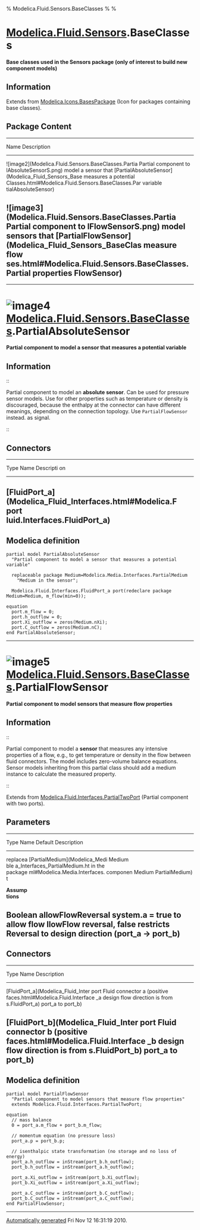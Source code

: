 % Modelica.Fluid.Sensors.BaseClasses
% 
% 

[Modelica.Fluid.Sensors](Modelica_Fluid_Sensors.html#Modelica.Fluid.Sensors).BaseClasses
========================================================================================

**Base classes used in the Sensors package (only of interest to build
new component models)**

Information
-----------

Extends from
[Modelica.Icons.BasesPackage](Modelica_Icons_BasesPackage.html#Modelica.Icons.BasesPackage)
(Icon for packages containing base classes).

Package Content
---------------

  ------------------------------------------------------------------------
  Name                                                Description
  --------------------------------------------------- --------------------
  ![image2](Modelica.Fluid.Sensors.BaseClasses.Partia Partial component to
  lAbsoluteSensorS.png)                               model a sensor that
  [PartialAbsoluteSensor](Modelica_Fluid_Sensors_Base measures a potential
  Classes.html#Modelica.Fluid.Sensors.BaseClasses.Par variable
  tialAbsoluteSensor)                                 

  ![image3](Modelica.Fluid.Sensors.BaseClasses.Partia Partial component to
  lFlowSensorS.png)                                   model sensors that
  [PartialFlowSensor](Modelica_Fluid_Sensors_BaseClas measure flow
  ses.html#Modelica.Fluid.Sensors.BaseClasses.Partial properties
  FlowSensor)                                         
  ------------------------------------------------------------------------

* * * * *

![image4](Modelica.Fluid.Sensors.BaseClasses.PartialAbsoluteSensorI.png) [Modelica.Fluid.Sensors.BaseClasses](Modelica_Fluid_Sensors_BaseClasses.html#Modelica.Fluid.Sensors.BaseClasses).PartialAbsoluteSensor
===============================================================================================================================================================================================================

**Partial component to model a sensor that measures a potential
variable**

Information
-----------

::

Partial component to model an **absolute sensor**. Can be used for
pressure sensor models. Use for other properties such as temperature or
density is discouraged, because the enthalpy at the connector can have
different meanings, depending on the connection topology. Use
`PartialFlowSensor` instead. as signal.

::

Connectors
----------

  ------------------------------------------------------------------------
  Type                                                     Name  Descripti
                                                                 on
  -------------------------------------------------------- ----- ---------
  [FluidPort\_a](Modelica_Fluid_Interfaces.html#Modelica.F port  
  luid.Interfaces.FluidPort_a)                                   
  ------------------------------------------------------------------------

Modelica definition
-------------------

    partial model PartialAbsoluteSensor 
      "Partial component to model a sensor that measures a potential variable"

      replaceable package Medium=Modelica.Media.Interfaces.PartialMedium 
        "Medium in the sensor";

      Modelica.Fluid.Interfaces.FluidPort_a port(redeclare package Medium=Medium, m_flow(min=0));

    equation 
      port.m_flow = 0;
      port.h_outflow = 0;
      port.Xi_outflow = zeros(Medium.nXi);
      port.C_outflow = zeros(Medium.nC);
    end PartialAbsoluteSensor;

* * * * *

![image5](Modelica.Fluid.Sensors.BaseClasses.PartialFlowSensorI.png) [Modelica.Fluid.Sensors.BaseClasses](Modelica_Fluid_Sensors_BaseClasses.html#Modelica.Fluid.Sensors.BaseClasses).PartialFlowSensor
=======================================================================================================================================================================================================

**Partial component to model sensors that measure flow properties**

Information
-----------

::

Partial component to model a **sensor** that measures any intensive
properties of a flow, e.g., to get temperature or density in the flow
between fluid connectors. The model includes zero-volume balance
equations. Sensor models inheriting from this partial class should add a
medium instance to calculate the measured property.

::

Extends from
[Modelica.Fluid.Interfaces.PartialTwoPort](Modelica_Fluid_Interfaces.html#Modelica.Fluid.Interfaces.PartialTwoPort)
(Partial component with two ports).

Parameters
----------

  -------------------------------------------------------------------------
  Type     Name                          Default  Description
  -------- ----------------------------- -------- -------------------------
  replacea [PartialMedium](Modelica_Medi Medium   
  ble      a_Interfaces_PartialMedium.ht in the   
  package  ml#Modelica.Media.Interfaces. componen 
  Medium   PartialMedium)                t        

  **Assump                                        
  tions**                                         

  Boolean  allowFlowReversal             system.a = true to allow flow
                                         llowFlow reversal, false restricts
                                         Reversal to design direction
                                                  (port\_a -\> port\_b)
  -------------------------------------------------------------------------

Connectors
----------

  ------------------------------------------------------------------------
  Type                                Name Description
  ----------------------------------- ---- -------------------------------
  [FluidPort\_a](Modelica_Fluid_Inter port Fluid connector a (positive
  faces.html#Modelica.Fluid.Interface \_a  design flow direction is from
  s.FluidPort_a)                           port\_a to port\_b)

  [FluidPort\_b](Modelica_Fluid_Inter port Fluid connector b (positive
  faces.html#Modelica.Fluid.Interface \_b  design flow direction is from
  s.FluidPort_b)                           port\_a to port\_b)
  ------------------------------------------------------------------------

Modelica definition
-------------------

    partial model PartialFlowSensor 
      "Partial component to model sensors that measure flow properties"
      extends Modelica.Fluid.Interfaces.PartialTwoPort;

    equation 
      // mass balance
      0 = port_a.m_flow + port_b.m_flow;

      // momentum equation (no pressure loss)
      port_a.p = port_b.p;

      // isenthalpic state transformation (no storage and no loss of energy)
      port_a.h_outflow = inStream(port_b.h_outflow);
      port_b.h_outflow = inStream(port_a.h_outflow);

      port_a.Xi_outflow = inStream(port_b.Xi_outflow);
      port_b.Xi_outflow = inStream(port_a.Xi_outflow);

      port_a.C_outflow = inStream(port_b.C_outflow);
      port_b.C_outflow = inStream(port_a.C_outflow);
    end PartialFlowSensor;

* * * * *

[Automatically generated](http://www.3ds.com/) Fri Nov 12 16:31:19 2010.
